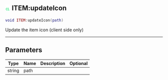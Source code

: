## ![client](.gitbook/assets/client.png) ITEM:updateIcon


```lua
void ITEM:updateIcon(path)
```

Update the item icon (client side only)


------
## Parameters

| Type   | Name | Description              | Optional |
| ------ | ---- | ------------------------ | -------: |
| string | path |  |  |


